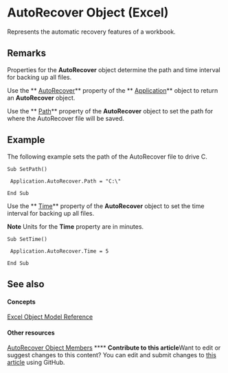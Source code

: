 
# AutoRecover Object (Excel)

Represents the automatic recovery features of a workbook. 


## Remarks

Properties for the  **AutoRecover** object determine the path and time interval for backing up all files.

Use the  ** [AutoRecover](bc2453fa-4319-c1da-5ad5-2efb306c3063.md)** property of the ** [Application](19b73597-5cf9-4f56-8227-b5211f657f6f.md)** object to return an **AutoRecover** object.

Use the  ** [Path](1b95e149-d758-89f9-3879-760ffda01bf8.md)** property of the **AutoRecover** object to set the path for where the AutoRecover file will be saved.


## Example

The following example sets the path of the AutoRecover file to drive C.


```
Sub SetPath() 
 
 Application.AutoRecover.Path = "C:\" 
 
End Sub
```

Use the  ** [Time](096783b6-77ae-75eb-08cc-fa3978aa6121.md)** property of the **AutoRecover** object to set the time interval for backing up all files.


**Note**  Units for the  **Time** property are in minutes.




```
Sub SetTime() 
 
 Application.AutoRecover.Time = 5 
 
End Sub
```


## See also


#### Concepts


 [Excel Object Model Reference](11ea8598-8a20-92d5-f98b-0da04263bf2c.md)
#### Other resources


 [AutoRecover Object Members](a850ea2f-9e56-4776-f29c-23a5421c4649.md)
****   **Contribute to this article**Want to edit or suggest changes to this content? You can edit and submit changes to  [this article](https://github.com/jhershey00/VBA_Excel_Test/OpenXMLCon/articles/02fb24e7-4823-7e52-79d7-3d2726f31227.md) using GitHub.

